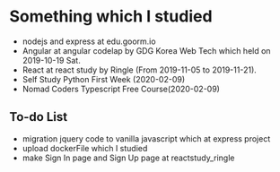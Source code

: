 # Something which I studied

- nodejs and express at edu.goorm.io
- Angular at angular codelap by GDG Korea Web Tech which held on 2019-10-19 Sat.
- React at react study by Ringle (From 2019-11-05 to 2019-11-21).
- Self Study Python First Week (2020-02-09)
- Nomad Coders Typescript Free Course(2020-02-09)

## To-do List

- migration jquery code to vanilla javascript which at express project
- upload dockerFile which I studied
- make Sign In page and Sign Up page at reactstudy_ringle